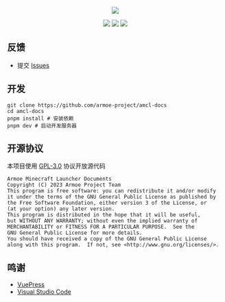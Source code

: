 <div align="center">

![][banner]

![][node]
![][pnpm]
![][license]

</div>

## 反馈

- 提交 [Issues](../../issues)

## 开发

```shell
git clone https://github.com/armoe-project/amcl-docs
cd amcl-docs
pnpm install # 安装依赖
pnpm dev # 启动开发服务器
```

## 开源协议

本项目使用 [GPL-3.0](LICENSE) 协议开放源代码

```text
Armoe Minecraft Launcher Documents
Copyright (C) 2023 Armoe Project Team
This program is free software: you can redistribute it and/or modify
it under the terms of the GNU General Public License as published by
the Free Software Foundation, either version 3 of the License, or
(at your option) any later version.
This program is distributed in the hope that it will be useful,
but WITHOUT ANY WARRANTY; without even the implied warranty of
MERCHANTABILITY or FITNESS FOR A PARTICULAR PURPOSE.  See the
GNU General Public License for more details.
You should have received a copy of the GNU General Public License
along with this program.  If not, see <http://www.gnu.org/licenses/>.
```

## 鸣谢

- [VuePress](https://github.com/vuepress/vuepress-next)
- [Visual Studio Code](https://code.visualstudio.com/)

[banner]: https://socialify.git.ci/armoe-project/amcl-docs/image?description=1&forks=1&issues=1&language=1&name=1&owner=1&pulls=1&stargazers=1&theme=Auto
[node]: https://img.shields.io/badge/node-18-blue?style=for-the-badge
[pnpm]: https://img.shields.io/badge/pnpm-7-blue?style=for-the-badge
[license]: https://img.shields.io/github/license/armoe-project/amcl-docs?style=for-the-badge
